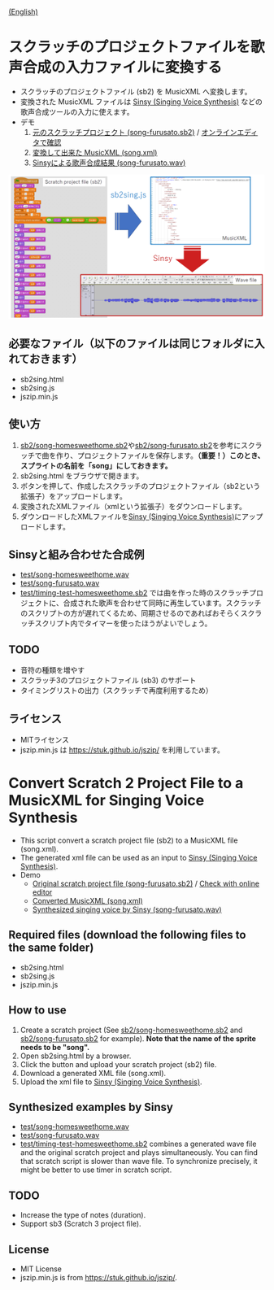 [(English)](#English)

# スクラッチのプロジェクトファイルを歌声合成の入力ファイルに変換する

- スクラッチのプロジェクトファイル (sb2) を MusicXML へ変換します。
- 変換された MusicXML ファイルは [Sinsy (Singing Voice Synthesis)](http://www.sinsy.jp/) などの歌声合成ツールの入力に使えます。
- デモ
    1. [元のスクラッチプロジェクト (song-furusato.sb2)](sb2/song-furusato.sb2) / [オンラインエディタで確認](https://scratch.mit.edu/projects/239680094/)
    1. [変換して出来た MusicXML (song.xml)](test/song.xml)
    1. [Sinsyによる歌声合成結果 (song-furusato.wav)](test/song-furusato.wav)

![flow.png](image/flow.png)

## 必要なファイル（以下のファイルは同じフォルダに入れておきます）
- sb2sing.html
- sb2sing.js
- jszip.min.js

## 使い方

1. [sb2/song-homesweethome.sb2](sb2/song-homesweethome.sb2)や[sb2/song-furusato.sb2](sb2/song-furusato.sb2)を参考にスクラッチで曲を作り、プロジェクトファイルを保存します。**（重要！）このとき、スプライトの名前を「song」にしておきます。**
1. sb2sing.html をブラウザで開きます。
1. ボタンを押して、作成したスクラッチのプロジェクトファイル（sb2という拡張子）をアップロードします。
1. 変換されたXMLファイル（xmlという拡張子）をダウンロードします。
1. ダウンロードしたXMLファイルを[Sinsy (Singing Voice Synthesis)](http://www.sinsy.jp/)にアップロードします。

## Sinsyと組み合わせた合成例

- [test/song-homesweethome.wav](test/song-homesweethome.wav)
- [test/song-furusato.wav](test/song-furusato.wav)
- [test/timing-test-homesweethome.sb2](test/timing-test-homesweethome.sb2) では曲を作った時のスクラッチプロジェクトに、合成された歌声を合わせて同時に再生しています。スクラッチのスクリプトの方が遅れてくるため、同期させるのであればおそらくスクラッチスクリプト内でタイマーを使ったほうがよいでしょう。

## TODO

- 音符の種類を増やす
- スクラッチ3のプロジェクトファイル (sb3) のサポート
- タイミングリストの出力（スクラッチで再度利用するため）

## ライセンス

- MITライセンス
- jszip.min.js は https://stuk.github.io/jszip/ を利用しています。

<a name="English">

# Convert Scratch 2 Project File to a MusicXML for Singing Voice Synthesis

- This script convert a scratch project file (sb2) to a MusicXML file (song.xml).
- The generated xml file can be used as an input to [Sinsy (Singing Voice Synthesis)](http://www.sinsy.jp/).
- Demo
    - [Original scratch project file (song-furusato.sb2)](sb2/song-furusato.sb2) / [Check with online editor](https://scratch.mit.edu/projects/239680094/)
    - [Converted MusicXML (song.xml)](test/song.xml)
    - [Synthesized singing voice by Sinsy (song-furusato.wav)](test/song-furusato.wav)

## Required files (download the following files to the same folder)
- sb2sing.html
- sb2sing.js
- jszip.min.js

## How to use

1. Create a scratch project (See [sb2/song-homesweethome.sb2](sb2/song-homesweethome.sb2) and [sb2/song-furusato.sb2](sb2/song-furusato.sb2) for example). **Note that the name of the sprite needs to be "song".**
1. Open sb2sing.html by a browser.
1. Click the button and upload your scratch project (sb2) file.
1. Download a generated XML file (song.xml).
1. Upload the xml file to [Sinsy (Singing Voice Synthesis)](http://www.sinsy.jp/).

## Synthesized examples by Sinsy

- [test/song-homesweethome.wav](test/song-homesweethome.wav)
- [test/song-furusato.wav](test/song-furusato.wav)
- [test/timing-test-homesweethome.sb2](test/timing-test-homesweethome.sb2) combines a generated wave file and the original scratch project and plays simultaneously. You can find that scratch script is slower than wave file. To synchronize precisely, it might be better to use timer in scratch script.

## TODO

- Increase the type of notes (duration).
- Support sb3 (Scratch 3 project file).

## License

- MIT License
- jszip.min.js is from https://stuk.github.io/jszip/.
